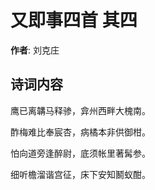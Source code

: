 # 又即事四首  其四

**作者**: 刘克庄

## 诗词内容

鹰已离韝马释骖，弇州西畔大槐南。

酢梅难比奉宸杏，病橘本非供御柑。

怕向道旁逢醉尉，底须帐里著髯参。

细听檐溜谐宫征，床下安知鬭蚁酣。

